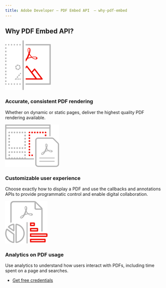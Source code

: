 ```yaml
---
title: Adobe Developer — PDF Embed API  — why-pdf-embed
---
```



<TitleBlock slots="heading" theme="light"  className="titleBlock-align-left" />

## Why PDF Embed API?

<TextBlock slots="image, heading, text" width="33%" theme="light" className="align-left icon-xl-size horizontal-align-heading"  />

![EMPTY_ALT](../../images/accurate_rendering.svg)

### Accurate, consistent PDF rendering

Whether on dynamic or static pages, deliver the highest quality PDF rendering available.

<TextBlock slots="image, heading, text" width="33%" theme="light" className="align-left icon-xl-size horizontal-align-heading" />

![EMPTY_ALT](../../images/customizable_experience.svg)

### Customizable user experience

Choose exactly how to display a PDF and use the callbacks and annotations APIs to provide programmatic control and enable digital collaboration.

<TextBlock slots="image, heading, text" width="33%" theme="light"  className="align-left icon-xl-size horizontal-align-heading" />

![EMPTY_ALT](../../images/analytics.svg)

### Analytics on PDF usage

Use analytics to understand how users interact with PDFs, including time spent on a page and searches.

<TextBlock slots="buttons" isCentered theme="light" className="margin-top-zero" />

* [Get free credentials](https://acrobatservices.adobe.com/dc-integration-creation-app-cdn/main.html?api=pdf-embed-api)
